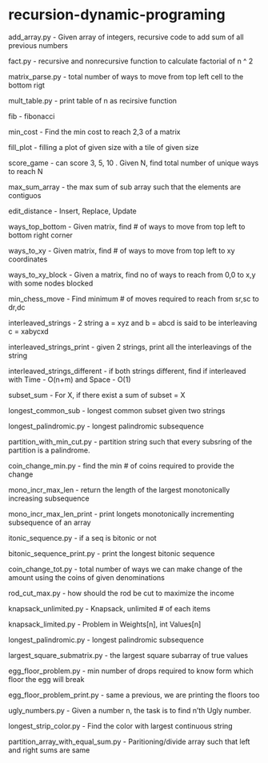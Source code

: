 # recursion-dynamic-programing

add_array.py - Given array of integers, recursive code to add sum of all previous numbers
 
fact.py - recursive and nonrecursive function to calculate factorial of n ^ 2
 
matrix_parse.py - total number of ways to move from top left cell to the bottom rigt 
 
mult_table.py - print table of n as recirsive function
 
fib - fibonacci
 
min_cost - Find the min cost to reach 2,3 of a matrix
 
fill_plot - filling a plot of given size with a tile of given size
 
score_game - can score 3, 5, 10 . Given N, find total number of unique ways to reach N
 
max_sum_array - the max sum of sub array such that the elements are contiguos
 
edit_distance - Insert, Replace, Update 

ways_top_bottom - Given matrix, find # of ways to move from top left to bottom right corner

ways_to_xy - Given matrix, find # of ways to move from top left to xy coordinates

ways_to_xy_block - Given a matrix, find no of ways to reach from 0,0 to x,y with some nodes blocked

min_chess_move - Find minimum # of moves required to reach from sr,sc to dr,dc

interleaved_strings - 2 string a = xyz and b = abcd is said to be interleaving c = xabycxd

interleaved_strings_print - given 2 strings, print all the interleavings of the string

interleaved_strings_different - if both strings different, find if interleaved with Time - O(n+m) and  Space - O(1)

subset_sum - For X, if there exist a sum of subset = X

longest_common_sub - longest common subset given two strings

longest_palindromic.py - longest palindromic subsequence

partition_with_min_cut.py - partition string such that every subsring of the partition is a palindrome.



coin_change_min.py - find the min # of coins required to provide the change

mono_incr_max_len - return the length of the largest monotonically increasing subsequence

mono_incr_max_len_print - print longets monotonically incrementing subsequence of an array

itonic_sequence.py - if a seq is bitonic or not

bitonic_sequence_print.py - print the longest bitonic sequence

coin_change_tot.py - total number of ways we can make change of the amount using the coins of given denominations

rod_cut_max.py - how should the rod be cut to maximize the income

knapsack_unlimited.py - Knapsack, unlimited # of each items

knapsack_limited.py - Problem in Weights[n], int Values[n]

longest_palindromic.py - longest palindromic subsequence

largest_square_submatrix.py - the largest square subarray of true values

egg_floor_problem.py - min number of drops required to know form which floor the egg will break

egg_floor_problem_print.py - same a previous, we are printing the floors too

ugly_numbers.py - Given a number n, the task is to find n’th Ugly number.

longest_strip_color.py - Find the color with largest continuous string

partition_array_with_equal_sum.py -  Paritioning/divide array such that left and right sums are same
